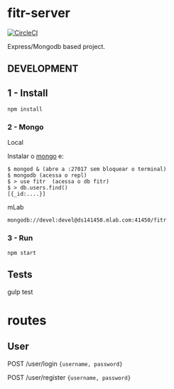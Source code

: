# fitr-server
[![CircleCI](https://circleci.com/gh/tiago-pereira/fitr-server/tree/master.svg?style=svg)](https://circleci.com/gh/tiago-pereira/fitr-server/tree/master)

Express/Mongodb based project.

## DEVELOPMENT

## 1 - Install

`npm install`


### 2 - Mongo 

Local

Instalar o [mongo](https://www.mongodb.com/) e:
```
$ mongod & (abre a :27017 sem bloquear o terminal)
$ mongodb (acessa o repl)
$ > use fitr  (acessa o db fitr)
$ > db.users.find()
[{_id:....}]
```

mLab

`mongodb://devel:devel@ds141450.mlab.com:41450/fitr`

### 3 - Run
`npm start`

## Tests
gulp test

# routes

## User
POST /user/login      `{username, password}`

POST /user/register   `{username, password}` 
